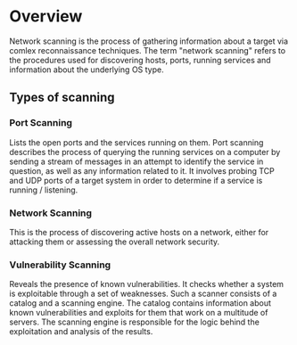 # Overview

Network scanning is the process of gathering information about a target via comlex reconnaissance techniques. The term "network scanning" refers to the procedures used for discovering hosts, ports, running services and information about the underlying OS type.

## Types of scanning
### Port Scanning

Lists the open ports and the services running on them. Port scanning describes the process of querying the running services on a computer by sending a stream of messages in an attempt to identify the service in question, as well as any information related to it. It involves probing TCP and UDP ports of a target system in order to determine if a service is running / listening.

### Network Scanning

This is the process of discovering active hosts on a network, either for attacking them or assessing the overall network security.

### Vulnerability Scanning

Reveals the presence of known vulnerabilities. It checks whether a system is exploitable through a set of weaknesses. Such a scanner consists of a catalog and a scanning engine. The catalog contains information about known vulnerabilities and exploits for them that work on a multitude of servers. The scanning engine is responsible for the logic behind the exploitation and analysis of the results.